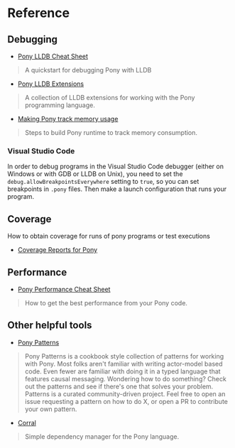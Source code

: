 # Reference

## Debugging

- [Pony LLDB Cheat Sheet](pony-lldb-cheatsheet.md)

> A quickstart for debugging Pony with LLDB

- [Pony LLDB Extensions](https://github.com/ponylang/pony-lldb-extensions)

> A collection of LLDB extensions for working with the Pony programming language.

- [Making Pony track memory usage](pony-track-memory-usage.md)

> Steps to build Pony runtime to track memory consumption.

### Visual Studio Code

In order to debug programs in the Visual Studio Code debugger (either on Windows or with GDB or LLDB on Unix), you need to set the `debug.allowBreakpointsEverywhere` setting to `true`, so you can set breakpoints in `.pony` files.  Then make a launch configuration that runs your program.

## Coverage

How to obtain coverage for runs of pony programs or test executions

- [Coverage Reports for Pony](pony-coverage.md)

## Performance

- [Pony Performance Cheat Sheet](pony-performance-cheatsheet.md)

> How to get the best performance from your Pony code.

## Other helpful tools

- [Pony Patterns](https://patterns.ponylang.io/)

> Pony Patterns is a cookbook style collection of patterns for working with Pony. Most folks aren't familiar with writing actor-model based code. Even fewer are familiar with doing it in a typed language that features causal messaging. Wondering how to do something? Check out the patterns and see if there's one that solves your problem. Patterns is a curated community-driven project. Feel free to open an issue requesting a pattern on how to do X, or open a PR to contribute your own pattern.

- [Corral](https://github.com/ponylang/corral)

> Simple dependency manager for the Pony language.
